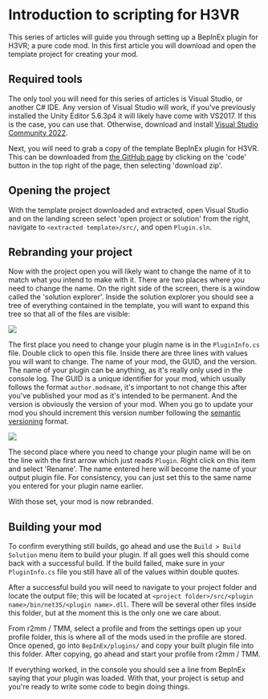 # Introduction to scripting for H3VR
This series of articles will guide you through setting up a BepInEx plugin for H3VR; a pure
code mod. In this first article you will download and open the template project for creating 
your mod.

## Required tools
The only tool you will need for this series of articles is Visual Studio, or another C# IDE.
Any version of Visual Studio will work, if you've previously installed the Unity Editor 5.6.3p4
it will likely have come with VS2017. If this is the case, you can use that. Otherwise, download 
and install [Visual Studio Community 2022](https://visualstudio.microsoft.com/downloads/).

Next, you will need to grab a copy of the template BepInEx plugin for H3VR. This can be downloaded
from [the GitHub page](https://github.com/Maiq-The-Dude/H3VR.EmptyBepInEx) by clicking on the
'code' button in the top right of the page, then selecting 'download zip'.

## Opening the project
With the template project downloaded and extracted, open Visual Studio and on the landing screen
select 'open project or solution' from the right, navigate to `<extracted template>/src/`, and
open `Plugin.sln`.

## Rebranding your project
Now with the project open you will likely want to change the name of it to match what you intend
to make with it. There are two places where you need to change the name. On the right side of the
screen, there is a window called the 'solution explorer'. Inside the solution explorer you should
see a tree of everything contained in the template, you will want to expand this tree so that all
of the files are visible:



![](https://raw.githubusercontent.com/H3VR-Modding/wiki/main/src/creating/scripting/img/solution_explorer.png)

The first place you need to change your plugin name is in the `PluginInfo.cs` file. Double click to
open this file. Inside there are three lines with values you will want to change. The name of your
mod, the GUID, and the version. The name of your plugin can be anything, as it's really only used
in the console log. The GUID is a unique identifier for your mod, which usually follows the format
`author.modname`, it's important to not change this after you've published your mod as it's intended
to be permanent. And the version is obviously the version of your mod. When you go to update your
mod you should increment this version number following the [semantic versioning](https://semver.org/)
format.

![](https://raw.githubusercontent.com/H3VR-Modding/wiki/main/src/creating/scripting/img/plugin_info.png)

The second place where you need to change your plugin name will be on the line with the first arrow
which just reads `Plugin`. Right click on this item and select 'Rename'. The name entered here will
become the name of your output plugin file. For consistency, you can just set this to the same name
you entered for your plugin name earlier.

With those set, your mod is now rebranded.

## Building your mod
To confirm everything still builds, go ahead and use the `Build > Build Solution` menu item to build
your plugin. If all goes well this should come back with a successful build. If the build failed,
make sure in your `PluginInfo.cs` file you still have all of the values within double quotes.

After a successful build you will need to navigate to your project folder and locate the output file;
this will be located at `<project folder>/src/<plugin name>/bin/net35/<plugin name>.dll`. There
will be several other files inside this folder, but at the moment this is the only one we care about.

From r2mm / TMM, select a profile and from the settings open up your profile folder, this is where
all of the mods used in the profile are stored. Once opened, go into `BepInEx/plugins/` and copy your
built plugin file into this folder. After copying, go ahead and start your profile from r2mm / TMM.

If everything worked, in the console you should see a line from BepInEx saying that your plugin was loaded.
With that, your project is setup and you're ready to write some code to begin doing things.
